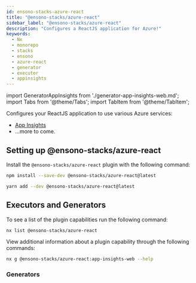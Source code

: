 ```yaml
---
id: ensono-stacks-azure-react
title: "@ensono-stacks/azure-react"
sidebar_label: "@ensono-stacks/azure-react"
description: "Configures a ReactJS application for Azure!"
keywords:
  - Nx
  - monorepo
  - stacks
  - ensono
  - azure-react
  - generator
  - executor
  - appinsights
---
```


import GeneratorAppInsights from './generator-app-insights-web.md';
import Tabs from '@theme/Tabs';
import TabItem from '@theme/TabItem';

Configures your ReactJS application to use various Azure services:

- [App Insights](https://www.npmjs.com/package/applicationinsights)
- ...more to come.

## Setting up @ensono-stacks/azure-react

Install the `@ensono-stacks/azure-react` plugin with the following command:

 <Tabs>
  <TabItem value="npm" label="npm">

  ```bash
  npm install --save-dev @ensono-stacks/azure-react@latest
  ```

  </TabItem>
  <TabItem value="yarn" label="yarn">

  ```bash
  yarn add --dev @ensono-stacks/azure-react@latest
  ```

  </TabItem>
 </Tabs>

## Executors and Generators

To see a list of the plugin capabilities run the following command:

```bash
nx list @ensono-stacks/azure-react
```

View additional information about a plugin capability through the following commands:

```bash
nx g @ensono-stacks/azure-react:app-insights-web --help
```

### Generators
<!-- markdownlint-disable MD033 -->
<GeneratorAppInsights />



